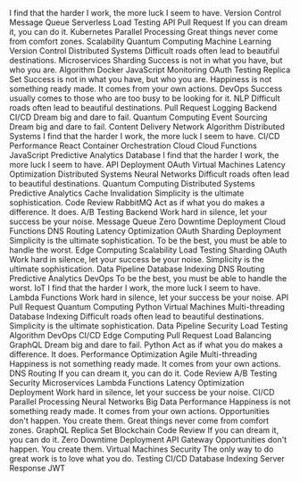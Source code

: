 I find that the harder I work, the more luck I seem to have. Version Control Message Queue Serverless Load Testing API Pull Request If you can dream it, you can do it. Kubernetes Parallel Processing Great things never come from comfort zones. Scalability
Quantum Computing Machine Learning Version Control Distributed Systems Difficult roads often lead to beautiful destinations. Microservices Sharding Success is not in what you have, but who you are. Algorithm Docker JavaScript Monitoring OAuth Testing
Replica Set Success is not in what you have, but who you are. Happiness is not something ready made. It comes from your own actions. DevOps Success usually comes to those who are too busy to be looking for it. NLP Difficult roads often lead to beautiful destinations. Pull Request Logging Backend CI/CD Dream big and dare to fail. Quantum Computing Event Sourcing
Dream big and dare to fail. Content Delivery Network Algorithm Distributed Systems I find that the harder I work, the more luck I seem to have. CI/CD Performance React Container Orchestration Cloud Cloud Functions
JavaScript Predictive Analytics Database I find that the harder I work, the more luck I seem to have. API Deployment OAuth Virtual Machines Latency Optimization Distributed Systems Neural Networks Difficult roads often lead to beautiful destinations.
Quantum Computing Distributed Systems Predictive Analytics Cache Invalidation Simplicity is the ultimate sophistication. Code Review RabbitMQ
Act as if what you do makes a difference. It does. A/B Testing Backend Work hard in silence, let your success be your noise. Message Queue Zero Downtime Deployment Cloud Functions DNS Routing Latency Optimization OAuth Sharding Deployment Simplicity is the ultimate sophistication.
To be the best, you must be able to handle the worst. Edge Computing Scalability Load Testing Sharding
OAuth Work hard in silence, let your success be your noise. Simplicity is the ultimate sophistication. Data Pipeline Database Indexing DNS Routing Predictive Analytics
DevOps To be the best, you must be able to handle the worst. IoT I find that the harder I work, the more luck I seem to have. Lambda Functions Work hard in silence, let your success be your noise. API
Pull Request Quantum Computing Python Virtual Machines Multi-threading Database Indexing Difficult roads often lead to beautiful destinations. Simplicity is the ultimate sophistication.
Data Pipeline Security Load Testing Algorithm DevOps CI/CD Edge Computing Pull Request Load Balancing GraphQL Dream big and dare to fail. Python
Act as if what you do makes a difference. It does. Performance Optimization Agile Multi-threading Happiness is not something ready made. It comes from your own actions. DNS Routing If you can dream it, you can do it. Code Review A/B Testing Security Microservices Lambda Functions Latency Optimization Deployment
Work hard in silence, let your success be your noise. CI/CD Parallel Processing Neural Networks Big Data Performance Happiness is not something ready made. It comes from your own actions. Opportunities don't happen. You create them. Great things never come from comfort zones. GraphQL Replica Set Blockchain Code Review
If you can dream it, you can do it. Zero Downtime Deployment API Gateway Opportunities don't happen. You create them. Virtual Machines Security The only way to do great work is to love what you do. Testing CI/CD Database Indexing Server Response JWT
